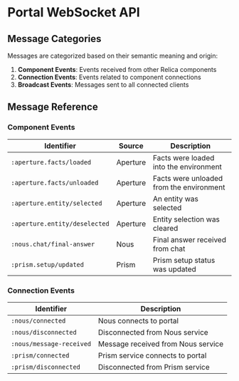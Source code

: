 # Portal WebSocket API

## Message Categories

Messages are categorized based on their semantic meaning and origin:

1. **Component Events**: Events received from other Relica components
2. **Connection Events**: Events related to component connections
3. **Broadcast Events**: Messages sent to all connected clients

## Message Reference

### Component Events

| Identifier | Source | Description |
| ---------- | ------ | ----------- |
| `:aperture.facts/loaded` | Aperture | Facts were loaded into the environment |
| `:aperture.facts/unloaded` | Aperture | Facts were unloaded from the environment |
| `:aperture.entity/selected` | Aperture | An entity was selected |
| `:aperture.entity/deselected` | Aperture | Entity selection was cleared |
| `:nous.chat/final-answer` | Nous | Final answer received from chat |
| `:prism.setup/updated` | Prism | Prism setup status was updated |

### Connection Events

| Identifier | Description |
| ---------- | ----------- |
| `:nous/connected` | Nous connects to portal |
| `:nous/disconnected` | Disconnected from Nous service |
| `:nous/message-received` | Message received from Nous service |
| `:prism/connected` | Prism service connects to portal |
| `:prism/disconnected` | Disconnected from Prism service |